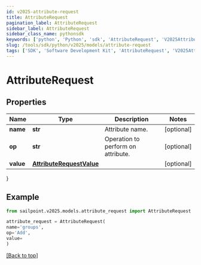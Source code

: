 ```yaml
---
id: v2025-attribute-request
title: AttributeRequest
pagination_label: AttributeRequest
sidebar_label: AttributeRequest
sidebar_class_name: pythonsdk
keywords: ['python', 'Python', 'sdk', 'AttributeRequest', 'V2025AttributeRequest'] 
slug: /tools/sdk/python/v2025/models/attribute-request
tags: ['SDK', 'Software Development Kit', 'AttributeRequest', 'V2025AttributeRequest']
---
```


# AttributeRequest


## Properties

Name | Type | Description | Notes
------------ | ------------- | ------------- | -------------
**name** | **str** | Attribute name. | [optional] 
**op** | **str** | Operation to perform on attribute. | [optional] 
**value** | [**AttributeRequestValue**](attribute-request-value) |  | [optional] 
}

## Example

```python
from sailpoint.v2025.models.attribute_request import AttributeRequest

attribute_request = AttributeRequest(
name='groups',
op='Add',
value=
)

```
[[Back to top]](#) 

